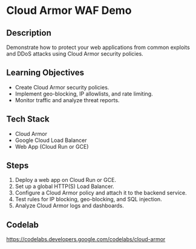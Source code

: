 # Cloud Armor WAF Demo

## Description
Demonstrate how to protect your web applications from common exploits and DDoS attacks using Cloud Armor security policies.

## Learning Objectives
- Create Cloud Armor security policies.
- Implement geo-blocking, IP allowlists, and rate limiting.
- Monitor traffic and analyze threat reports.

## Tech Stack
- Cloud Armor
- Google Cloud Load Balancer
- Web App (Cloud Run or GCE)

## Steps
1. Deploy a web app on Cloud Run or GCE.
2. Set up a global HTTP(S) Load Balancer.
3. Configure a Cloud Armor policy and attach it to the backend service.
4. Test rules for IP blocking, geo-blocking, and SQL injection.
5. Analyze Cloud Armor logs and dashboards.

## Codelab
https://codelabs.developers.google.com/codelabs/cloud-armor
